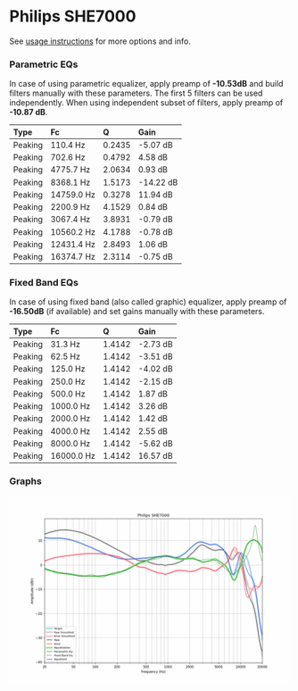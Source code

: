# Philips SHE7000
See [usage instructions](https://github.com/jaakkopasanen/AutoEq#usage) for more options and info.

### Parametric EQs
In case of using parametric equalizer, apply preamp of **-10.53dB** and build filters manually
with these parameters. The first 5 filters can be used independently.
When using independent subset of filters, apply preamp of **-10.87 dB**.

| Type    | Fc         |      Q | Gain      |
|:--------|:-----------|:-------|:----------|
| Peaking | 110.4 Hz   | 0.2435 | -5.07 dB  |
| Peaking | 702.6 Hz   | 0.4792 | 4.58 dB   |
| Peaking | 4775.7 Hz  | 2.0634 | 0.93 dB   |
| Peaking | 8368.1 Hz  | 1.5173 | -14.22 dB |
| Peaking | 14759.0 Hz | 0.3278 | 11.94 dB  |
| Peaking | 2200.9 Hz  | 4.1529 | 0.84 dB   |
| Peaking | 3067.4 Hz  | 3.8931 | -0.79 dB  |
| Peaking | 10560.2 Hz | 4.1788 | -0.78 dB  |
| Peaking | 12431.4 Hz | 2.8493 | 1.06 dB   |
| Peaking | 16374.7 Hz | 2.3114 | -0.75 dB  |

### Fixed Band EQs
In case of using fixed band (also called graphic) equalizer, apply preamp of **-16.50dB**
(if available) and set gains manually with these parameters.

| Type    | Fc         |      Q | Gain     |
|:--------|:-----------|:-------|:---------|
| Peaking | 31.3 Hz    | 1.4142 | -2.73 dB |
| Peaking | 62.5 Hz    | 1.4142 | -3.51 dB |
| Peaking | 125.0 Hz   | 1.4142 | -4.02 dB |
| Peaking | 250.0 Hz   | 1.4142 | -2.15 dB |
| Peaking | 500.0 Hz   | 1.4142 | 1.87 dB  |
| Peaking | 1000.0 Hz  | 1.4142 | 3.26 dB  |
| Peaking | 2000.0 Hz  | 1.4142 | 1.42 dB  |
| Peaking | 4000.0 Hz  | 1.4142 | 2.55 dB  |
| Peaking | 8000.0 Hz  | 1.4142 | -5.62 dB |
| Peaking | 16000.0 Hz | 1.4142 | 16.57 dB |

### Graphs
![](./Philips%20SHE7000.png)